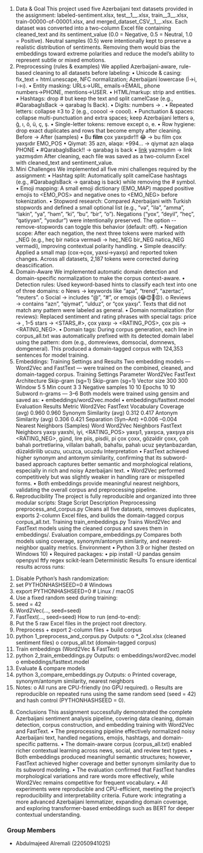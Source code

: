1) Data & Goal
This project used five Azerbaijani text datasets provided in the assignment:
labeled-sentiment.xlsx, test__1__.xlsx, train__3__.xlsx, train-00000-of-00001.xlsx, and merged_dataset_CSV__1__.xlsx.
Each dataset was converted into a two-column Excel file containing cleaned_text and its sentiment_value (0.0 = Negative, 0.5 = Neutral, 1.0 = Positive).
Neutral samples (0.5) were intentionally kept to preserve a realistic distribution of sentiments.
Removing them would bias the embeddings toward extreme polarities and reduce the model’s ability to represent subtle or mixed emotions.
2) Preprocessing (rules & examples)
We applied Azerbaijani-aware, rule-based cleaning to all datasets before labeling:
•	Unicode & casing: fix_text + html.unescape, NFC normalization; Azerbaijani lowercase (İ→i, I→ı).
•	Entity masking: URLs→URL, emails→EMAIL, phone numbers→PHONE, mentions→USER.
•	HTML/markup: strip <tags> and entities.
•	Hashtags: drop # but keep the text and split camelCase (e.g., #QarabagIsBack → qarabag Is Back).
•	Digits: numbers → <NUM>.
•	Repeated letters: collapse ≥3 to 2 (e.g., cooool → coool).
•	Punctuation & spaces: collapse multi-punctuation and extra spaces; keep Azerbaijani letters ə, ğ, ı, ö, ü, ç, ş.
•	Single-letter tokens: remove except o, e.
•	Row hygiene: drop exact duplicates and rows that become empty after cleaning.
Before → After (samples)
•	Bu **film** çox yaxşıdır!!! 😂 → bu film çox yaxşıdır EMO_POS
•	Qiymət: 35 azn, əlaqə: +994… → qiymət <NUM> azn əlaqə PHONE
•	#QarabagIsBack!! → qarabag is back
•	<a href="…">link</a> yazmışdım → link yazmışdım
After cleaning, each file was saved as a two-column Excel with cleaned_text and sentiment_value.
3) Mini Challenges
We implemented all five mini challenges required by the assignment:
•	Hashtag split: Automatically split camelCase hashtags (e.g., #QarabagIsBack → qarabag is back) while removing the # symbol.
•	Emoji mapping: A small emoji dictionary (EMO_MAP) mapped positive emojis to <EMO_POS> and negative ones to <EMO_NEG> before tokenization.
•	Stopword research: Compared Azerbaijani with Turkish stopwords and defined a small optional list (e.g., “və”, “ilə”, “amma”, “lakin”, “ya”, “həm”, “ki”, “bu”, “bir”, “o”). Negations (“yox”, “deyil”, “heç”, “qətiyyən”, “yoxdur”) were intentionally preserved. The option --remove-stopwords can toggle this behavior (default: off).
•	Negation scope: After each negation, the next three tokens were marked with _NEG (e.g., heç bir nəticə vermədi → heç_NEG bir_NEG nəticə_NEG vermədi), improving contextual polarity handling.
•	Simple deasciify: Applied a small map (cox→çox, yaxsi→yaxşı) and reported token changes. Across all datasets, 2,187 tokens were corrected during deasciification.
4) Domain-Aware
We implemented automatic domain detection and domain-specific normalization to make the corpus context-aware.
•	Detection rules:
Used keyword-based hints to classify each text into one of three domains:
o	News → keywords like “apa”, “trend”, “azertac”, “reuters”.
o	Social → includes “@”, “#”, or emojis (😂😍🙂😡).
o	Reviews → contains “azn”, “qiymət”, “ulduz”, or “çox yaxşı”.
Texts that did not match any pattern were labeled as general.
•	Domain normalization (for reviews):
Replaced sentiment and rating phrases with special tags:
price → <PRICE>, 1–5 stars → <STARS_#>,
çox yaxşı → <RATING_POS>, çox pis → <RATING_NEG>.
•	Domain tags:
During corpus generation, each line in corpus_all.txt was automatically prefixed with its detected domain label using the pattern:
dom<domain> <sentence> (e.g., domreviews, domsocial, domnews, domgeneral).
This produced a domain-tagged corpus with 124,353 sentences for model training.
5) Embeddings: Training Settings and Results
Two embedding models — Word2Vec and FastText — were trained on the combined, cleaned, and domain-tagged corpus.
Training Settings
Parameter	Word2Vec	FastText
Architecture	Skip-gram (sg=1)	Skip-gram (sg=1)
Vector size	300	300
Window	5	5
Min count	3	3
Negative samples	10	10
Epochs	10	10
Subword n-grams	—	3–6
Both models were trained using gensim and saved as:
•	embeddings/word2vec.model
•	embeddings/fasttext.model
Evaluation Results
Metric	Word2Vec	FastText
Vocabulary Coverage (avg)	0.960	0.960
Synonym Similarity (avg)	0.312	0.417
Antonym Similarity (avg)	0.306	0.421
Separation (Syn–Ant)	+0.006	–0.004
Nearest Neighbors (Samples)
Word	Word2Vec Neighbors	FastText Neighbors
yaxşı	yaxshi, iyi, <RATING_POS>	yaxşı1, yaxşıca, yaxşıya
pis	<RATING_NEG>, günd, lire	piis, pisdii, pi
çox	çoxx, gözəldir	çoxx, çoh
bahalı	portretlərinə, villaları	bahallı, baha1sı, pahalı
ucuz	şeytanbazardan, düzəldirilib	ucuzu, ucuzca, ucuzdu
Interpretation
•	FastText achieved higher synonym and antonym similarity, confirming that its subword-based approach captures better semantic and morphological relations, especially in rich and noisy Azerbaijani text.
•	Word2Vec performed competitively but was slightly weaker in handling rare or misspelled forms.
•	Both embeddings provide meaningful nearest neighbors, validating the overall corpus and preprocessing pipeline.
7) Reproducibility
The project is fully reproducible and organized into three modular scripts:
Stage	Script	Description
Preprocessing	 preprocess_and_corpus.py	Cleans all five datasets, removes duplicates, exports 2-column Excel files, and builds the domain-tagged corpus corpus_all.txt.
 Training	train_embeddings.py	Trains Word2Vec and FastText models using the cleaned corpus and saves them in embeddings/.
Evaluation	compare_embeddings.py	Compares both models using coverage, synonym/antonym similarity, and nearest-neighbor quality metrics.
Environment
•	Python 3.9 or higher (tested on Windows 10)
•	Required packages:
•	pip install -U pandas gensim openpyxl ftfy regex scikit-learn
Deterministic Results
To ensure identical results across runs:
1.	Disable Python’s hash randomization:
2.	set PYTHONHASHSEED=0        # Windows  
3.	export PYTHONHASHSEED=0     # Linux / macOS
4.	Use a fixed random seed during training:
5.	seed = 42
6.	Word2Vec(..., seed=seed)
7.	FastText(..., seed=seed)
How to run (end-to-end):
1.	Put the 5 raw Excel files in the project root directory.
2.	Preprocess + export 2-column files + build corpus
3.	python 1_preprocess_and_corpus.py
Outputs:
o	*_2col.xlsx (cleaned sentiment files)
o	corpus_all.txt (domain-tagged corpus)
4.	Train embeddings (Word2Vec & FastText)
5.	python 2_train_embeddings.py
Outputs:
o	embeddings/word2vec.model
o	embeddings/fasttext.model
6.	Evaluate & compare models
7.	python 3_compare_embeddings.py
Outputs:
o	Printed coverage, synonym/antonym similarity, nearest neighbors
8.	Notes:
o	All runs are CPU-friendly (no GPU required).
o	Results are reproducible on repeated runs using the same random seed (seed = 42) and hash control (PYTHONHASHSEED = 0).
8) Conclusions
This assignment successfully demonstrated the complete Azerbaijani sentiment analysis pipeline, covering data cleaning, domain detection, corpus construction, and embedding training with Word2Vec and FastText.
•	The preprocessing pipeline effectively normalized noisy Azerbaijani text, handled negations, emojis, hashtags, and domain-specific patterns.
•	The domain-aware corpus (corpus_all.txt) enabled richer contextual learning across news, social, and review text types.
•	Both embeddings produced meaningful semantic structures; however, FastText achieved higher coverage and better synonym similarity due to its subword modeling.
•	The evaluation confirmed that FastText handles morphological variations and rare words more effectively, while Word2Vec remains competitive for frequent vocabulary.
•	All experiments were reproducible and CPU-efficient, meeting the project’s reproducibility and interpretability criteria.
Future work: integrating a more advanced Azerbaijani lemmatizer, expanding domain coverage, and exploring transformer-based embeddings such as BERT for deeper contextual understanding.
### Group Members
- Abdulmajeed Alremali (22050941025)
